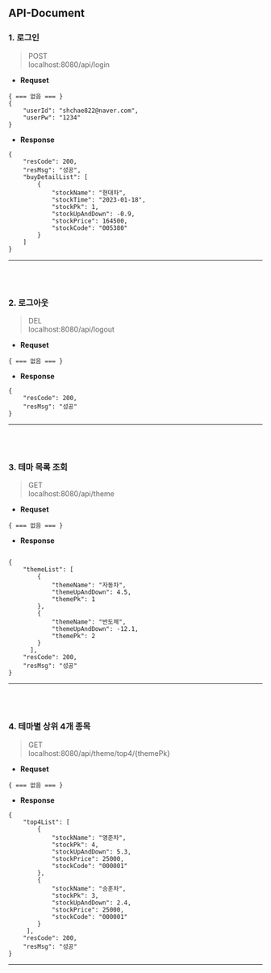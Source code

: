 ## API-Document

### 1. 로그인
>POST<br>
> localhost:8080/api/login

- **Requset**
```
{ === 없음 === }
{
    "userId": "shchae822@naver.com",
    "userPw": "1234"
}
```
- **Response**
```
{
    "resCode": 200,
    "resMsg": "성공",
    "buyDetailList": [
        {
            "stockName": "현대차",
            "stockTime": "2023-01-18",
            "stockPk": 1,
            "stockUpAndDown": -0.9,
            "stockPrice": 164500,
            "stockCode": "005380"
        }
    ]
}
```
---
<br>
<br>

### 2. 로그아웃
> DEL<br>
> localhost:8080/api/logout

- **Requset**
```
{ === 없음 === }
```
- **Response**
```
{
    "resCode": 200,
    "resMsg": "성공"
}
```
---
<br>
<br>

### 3. 테마 목록 조회
> GET<br>
> localhost:8080/api/theme

- **Requset**
```
{ === 없음 === }
```
- **Response**
```

{
    "themeList": [
        {
            "themeName": "자동차",
            "themeUpAndDown": 4.5,
            "themePk": 1
        },
        {
            "themeName": "반도체",
            "themeUpAndDown": -12.1,
            "themePk": 2
        }
      ],
    "resCode": 200,
    "resMsg": "성공"
}
```
---
<br>
<br>

### 4. 테마별 상위 4개 종목
> GET<br>
> localhost:8080/api/theme/top4/{themePk}

- **Requset**
```
{ === 없음 === }
```
- **Response**
```
{
    "top4List": [
        {
            "stockName": "영준차",
            "stockPk": 4,
            "stockUpAndDown": 5.3,
            "stockPrice": 25000,
            "stockCode": "000001"
        },
        {
            "stockName": "승훈차",
            "stockPk": 3,
            "stockUpAndDown": 2.4,
            "stockPrice": 25000,
            "stockCode": "000001"
        }
     ],
    "resCode": 200,
    "resMsg": "성공"
}
```

---
<br>
<br>

